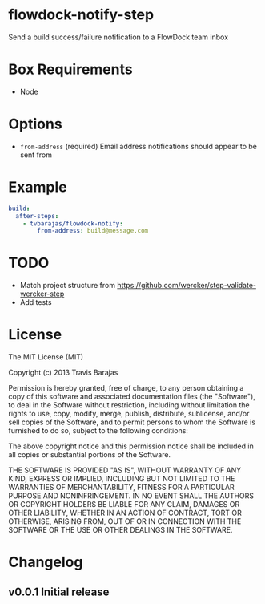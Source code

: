 # flowdock-notify-step

Send a build success/failure notification to a FlowDock team inbox

# Box Requirements

 * Node

# Options

* `from-address` (required) Email address notifications should appear to be sent from

# Example

```yaml
build:
  after-steps:
    - tvbarajas/flowdock-notify:
        from-address: build@message.com
```

# TODO

* Match project structure from https://github.com/wercker/step-validate-wercker-step
* Add tests

# License

The MIT License (MIT)

Copyright (c) 2013 Travis Barajas

Permission is hereby granted, free of charge, to any person obtaining a copy of
this software and associated documentation files (the "Software"), to deal in
the Software without restriction, including without limitation the rights to
use, copy, modify, merge, publish, distribute, sublicense, and/or sell copies of
the Software, and to permit persons to whom the Software is furnished to do so,
subject to the following conditions:

The above copyright notice and this permission notice shall be included in all
copies or substantial portions of the Software.

THE SOFTWARE IS PROVIDED "AS IS", WITHOUT WARRANTY OF ANY KIND, EXPRESS OR
IMPLIED, INCLUDING BUT NOT LIMITED TO THE WARRANTIES OF MERCHANTABILITY, FITNESS
FOR A PARTICULAR PURPOSE AND NONINFRINGEMENT. IN NO EVENT SHALL THE AUTHORS OR
COPYRIGHT HOLDERS BE LIABLE FOR ANY CLAIM, DAMAGES OR OTHER LIABILITY, WHETHER
IN AN ACTION OF CONTRACT, TORT OR OTHERWISE, ARISING FROM, OUT OF OR IN
CONNECTION WITH THE SOFTWARE OR THE USE OR OTHER DEALINGS IN THE SOFTWARE.

# Changelog

## v0.0.1 Initial release